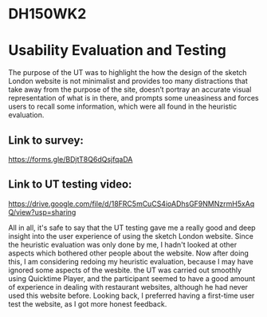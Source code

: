 # DH150WK2

# Usability Evaluation and Testing

The purpose of the UT was to highlight the how the design of the sketch London website is not minimalist and provides too many distractions that take away from the purpose of the site, doesn’t portray an accurate visual representation of what is in there, and prompts some uneasiness and forces users to recall some information, which were all found in the heuristic evaluation. 


## Link to survey: 
https://forms.gle/BDjtT8Q6dQsjfqaDA


## Link to UT testing video: 

https://drive.google.com/file/d/18FRC5mCuCS4ioADhsGF9NMNzrmH5xAqQ/view?usp=sharing


All in all, it's safe to say that the UT testing gave me a really good and deep insight into the user experience of using the sketch London website. Since the heuristic evaluation was only done by me, I hadn't looked at other aspects which bothered other people about the website. Now after doing this, I am considering redoing my heuristic evaluation, because I may have ignored some aspects of the wesbite. the UT was carried out smoothly using Quicktime Player, and the participant seemed to have a good amount of experience in dealing with restaurant websites, although he had never used this website before. Looking back, I preferred having a first-time user test the website, as I got more honest feedback.
